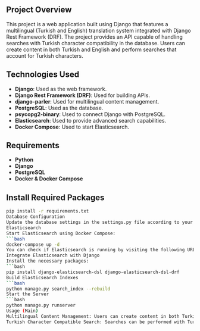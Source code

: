 ## Project Overview
This project is a web application built using Django that features a multilingual (Turkish and English) translation system integrated with Django Rest Framework (DRF). The project provides an API capable of handling searches with Turkish character compatibility in the database. Users can create content in both Turkish and English and perform searches that account for Turkish characters.

## Technologies Used
- **Django**: Used as the web framework.
- **Django Rest Framework (DRF)**: Used for building APIs.
- **django-parler**: Used for multilingual content management.
- **PostgreSQL**: Used as the database.
- **psycopg2-binary**: Used to connect Django with PostgreSQL.
- **Elasticsearch**: Used to provide advanced search capabilities.
- **Docker Compose**: Used to start Elasticsearch.

## Requirements
- **Python**
- **Django**
- **PostgreSQL**
- **Docker & Docker Compose**

## Install Required Packages
```bash
pip install -r requirements.txt
Database Configuration
Update the database settings in the settings.py file according to your PostgreSQL setup.
Elasticsearch
Start Elasticsearch using Docker Compose:
```bash
docker-compose up -d
You can check if Elasticsearch is running by visiting the following URL: http://localhost:9200
Integrate Elasticsearch with Django
Install the necessary packages:
```bash
pip install django-elasticsearch-dsl django-elasticsearch-dsl-drf
Build Elasticsearch Indexes
```bash
python manage.py search_index --rebuild
Start the Server
```bash
python manage.py runserver
Usage (Main)
Multilingual Content Management: Users can create content in both Turkish and English using django-parler.
Turkish Character Compatible Search: Searches can be performed with Turkish character compatibility by using the "unaccent" extension in PostgreSQL and custom search functions.
